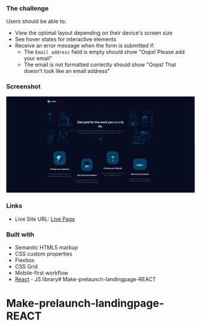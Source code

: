 ### The challenge

Users should be able to:

- View the optimal layout depending on their device's screen size
- See hover states for interactive elements
- Receive an error message when the form is submitted if:
  - The `Email address` field is empty should show "Oops! Please add your email"
  - The email is not formatted correctly should show "Oops! That doesn’t look like an email address"

### Screenshot

![](./Screenshot.png)

### Links

- Live Site URL: [Live Page](https://thignvs.github.io/Make-prelaunch-landingpage-REACT/)


### Built with

- Semantic HTML5 markup
- CSS custom properties
- Flexbox
- CSS Grid
- Mobile-first workflow
- [React](https://reactjs.org/) - JS library# Make-prelaunch-landingpage-REACT
# Make-prelaunch-landingpage-REACT

